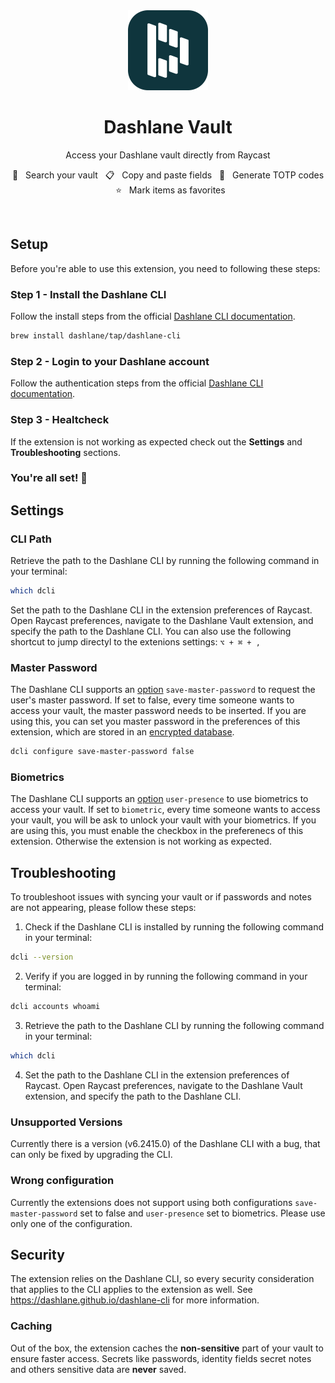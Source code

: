 <div align="center">
  <img src="https://raw.githubusercontent.com/raycast/extensions/main/extensions/dashlane-vault/assets/dashlane-512.png" width="128" height="128" />

  <br/>

# Dashlane Vault

Access your Dashlane vault directly from Raycast

🔎 &nbsp; Search your vault &nbsp; 📋 &nbsp; Copy and paste fields &nbsp; 🔑 &nbsp; Generate TOTP codes &nbsp; ⭐ &nbsp; Mark items as favorites

</div>

<br/>

## Setup

Before you're able to use this extension, you need to following these steps:

### Step 1 - Install the Dashlane CLI

Follow the install steps from the official [Dashlane CLI documentation](https://dashlane.github.io/dashlane-cli/install).

```sh
brew install dashlane/tap/dashlane-cli
```

### Step 2 - Login to your Dashlane account

Follow the authentication steps from the official [Dashlane CLI documentation](https://dashlane.github.io/dashlane-cli/personal/authentication).

### Step 3 - Healtcheck

If the extension is not working as expected check out the **Settings** and **Troubleshooting** sections.

### You're all set! 🎉

## Settings

### CLI Path

Retrieve the path to the Dashlane CLI by running the following command in your terminal:

```sh
which dcli
```

Set the path to the Dashlane CLI in the extension preferences of Raycast. Open Raycast preferences, navigate to the Dashlane Vault extension, and specify the path to the Dashlane CLI. You can also use the following shortcut to jump directyl to the extenions settings: `⌥ + ⌘ + ,`

### Master Password

The Dashlane CLI supports an [option](https://dashlane.github.io/dashlane-cli/personal/authentication#options) `save-master-password` to request the user's master password. If set to false, every time someone wants to access your vault, the master password needs to be inserted. If you are using this, you can set you master password in the preferences of this extension, which are stored in an [encrypted database](https://developers.raycast.com/information/security#data-storage).

```sh
dcli configure save-master-password false
```

### Biometrics

The Dashlane CLI supports an [option](https://dashlane.github.io/dashlane-cli/personal/authentication#unlock-with-biometrics) `user-presence` to use biometrics to access your vault. If set to `biometric`, every time someone wants to access your vault, you will be ask to unlock your vault with your biometrics. If you are using this, you must enable the checkbox in the preferenecs of this extension. Otherwise the extension is not working as expected.

## Troubleshooting

To troubleshoot issues with syncing your vault or if passwords and notes are not appearing, please follow these steps:

1. Check if the Dashlane CLI is installed by running the following command in your terminal:

```sh
dcli --version
```

2. Verify if you are logged in by running the following command in your terminal:

```sh
dcli accounts whoami
```

3. Retrieve the path to the Dashlane CLI by running the following command in your terminal:

```sh
which dcli
```

4. Set the path to the Dashlane CLI in the extension preferences of Raycast. Open Raycast preferences, navigate to the Dashlane Vault extension, and specify the path to the Dashlane CLI.

### Unsupported Versions

Currently there is a version (v6.2415.0) of the Dashlane CLI with a bug, that can only be fixed by upgrading the CLI.

### Wrong configuration

Currently the extensions does not support using both configurations `save-master-password` set to false and `user-presence` set to biometrics. Please use only one of the configuration.

## Security

The extension relies on the Dashlane CLI, so every security consideration that applies to the CLI applies to the extension as well. See <https://dashlane.github.io/dashlane-cli> for more information.

### Caching

Out of the box, the extension caches the **non-sensitive** part of your vault to ensure faster access. Secrets like passwords, identity fields secret notes and others sensitive data are **never** saved.
